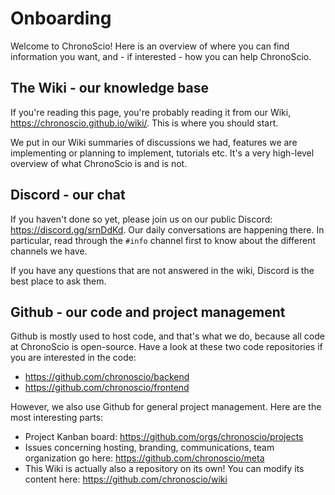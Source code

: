 # Onboarding

Welcome to ChronoScio! Here is an overview of where you can find information you want, and - if interested - how you can help ChronoScio.

## The Wiki - our knowledge base

If you're reading this page, you're probably reading it from our Wiki, https://chronoscio.github.io/wiki/. This is where you should start.

We put in our Wiki summaries of discussions we had, features we are implementing or planning to implement, tutorials etc. It's a very high-level overview of what ChronoScio is and is not.

## Discord - our chat

If you haven't done so yet, please join us on our public Discord: https://discord.gg/srnDdKd. Our daily conversations are happening there. In particular, read through the `#info` channel first to know about the different channels we have.

If you have any questions that are not answered in the wiki, Discord is the best place to ask them.

## Github - our code and project management

Github is mostly used to host code, and that's what we do, because all code at ChronoScio is open-source. Have a look at these two code repositories if you are interested in the code:

- https://github.com/chronoscio/backend
- https://github.com/chronoscio/frontend

However, we also use Github for general project management. Here are the most interesting parts:

- Project Kanban board: https://github.com/orgs/chronoscio/projects
- Issues concerning hosting, branding, communications, team organization go here: https://github.com/chronoscio/meta
- This Wiki is actually also a repository on its own! You can modify its content here: https://github.com/chronoscio/wiki
